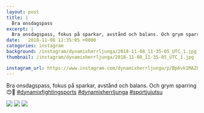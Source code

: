 ```yaml
---
layout: post
title: |
  Bra onsdagspass
excerpt: |
  Bra onsdagspass, fokus på sparkar, avstånd och balans. Och grym sparring 😊💪   
date:   2018-11-08 11:35:05 +0000
categories: instagram
background: /instagram/dynamixherrljunga/2018-11-08_11-35-05_UTC_1.jpg
thumbnail: /instagram/dynamixherrljunga/2018-11-08_11-35-05_UTC_1.jpg

instagram_url: https://www.instagram.com/dynamixherrljunga/p/Bp6vk1MAZEf
---
```

Bra onsdagspass, fokus på sparkar, avstånd och balans. Och grym sparring 😊💪 [#dynamixfightingsports](https://www.instagram.com/explore/tags/dynamixfightingsports/) [#dynamixherrljunga](https://www.instagram.com/explore/tags/dynamixherrljunga/) [#sportjujutsu](https://www.instagram.com/explore/tags/sportjujutsu/)



<img src='/www-dynamix-herrljunga/instagram/dynamixherrljunga/2018-11-08_11-35-05_UTC_1.jpg' class='img-fluid' />


<img src='/www-dynamix-herrljunga/instagram/dynamixherrljunga/2018-11-08_11-35-05_UTC_2.jpg' class='img-fluid' />


<img src='/www-dynamix-herrljunga/instagram/dynamixherrljunga/2018-11-08_11-35-05_UTC_3.jpg' class='img-fluid' />
